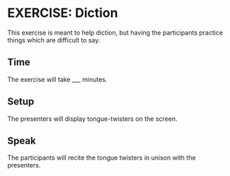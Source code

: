 EXERCISE: Diction
=======

This exercise is meant to help diction, but having
the participants practice things which are difficult
to say.

Time
----

The exercise will take ___ minutes.

Setup
-----

The presenters will display tongue-twisters on the screen.

Speak
-----

The participants will recite the tongue twisters in unison with
the presenters.